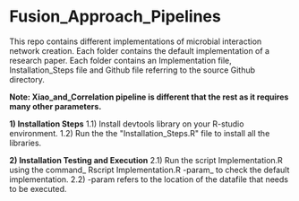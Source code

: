 # Fusion_Approach_Pipelines
 This repo contains different implementations of microbial interaction network creation.
Each folder contains the default implementation of a research paper. Each folder contains
an Implementation file, Installation_Steps file and Github file referring to the source Github directory.

**Note: Xiao_and_Correlation pipeline is different that the rest as it requires many other
parameters.**

**1) Installation Steps**
1.1) Install devtools library on your R-studio environment.
1.2) Run the the "Installation_Steps.R" file to install all the libraries.

**2) Installation Testing and Execution** 
2.1) Run the script Implementation.R using the command_ Rscript Implementation.R -param_ to check the default implementation.
2.2) -param refers to the location of the datafile that needs to be executed.

 
